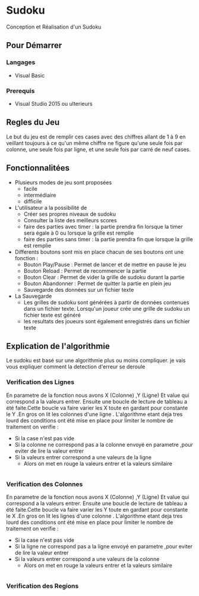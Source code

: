 <h1> Sudoku </h1>
 Conception et Réalisation d'un Sudoku

<h2>Pour Démarrer </h2>
<h3>Langages</h3>
<ul>
	<li>Visual Basic</li>
</ul> 
<h3>Prerequis</h3>
<ul>
<li>Visual Studio 2015 ou ulterieurs</li>
</ul>
<h2>Regles du Jeu</h2>
Le but du jeu est de remplir ces cases avec des chiffres allant de 1 à 9 en veillant toujours à ce qu'un même chiffre ne figure qu'une seule fois par colonne, une seule fois par ligne, et une seule fois par carré de neuf cases.

<h2>Fonctionnalitées</h2>
<ul>
<li>Plusieurs modes de jeu sont proposées
<ul>
<li>facile</li>
<li>intermédiaire</li>
<li>difficile</li>
</ul>
</li>
<li>L'utilisateur a la possibilité de
	<ul>
		<li>Créer ses propres niveaux de sudoku</li>
		<li>Consulter la liste des meilleurs scores</li>
<li>faire des parties avec timer : la partie prendra fin lorsque la timer sera égale  à  0 ou lorsque la grille est remplie
		<li>faire des parties sans timer : la partie prendra fin que lorsque la grille est remplie</li>
	</ul>
	</li>
<li>Differents boutons sont mis en place chacun de ses boutons ont une fonction :
	<ul>
<li>Bouton Play/Pause : Permet de lancer et de mettre en pause le jeu</li>
<li>Bouton Reload : Permet de recommencer la partie</li>
<li>Bouton Clear : Permet de vider la grille de sudoku durant la partie</li>
<li>Bouton Abandonner : Permet de quitter la partie en plein jeu</li>
<li>Sauvegarde des données sur un fichier texte</li>
	</ul>
	</li>
	<li>La Sauvegarde
		<ul>
			<li>Les grilles de sudoku sont  générées à partir de données contenues dans un fichier texte. Lorsqu'un joueur crée une grille de sudoku un fichier texte est généré</li>
			<li> les resultats des joueurs sont également enregistrés dans un fichier texte</li>
		</ul>
	</li>
</ul>
	<h2>Explication de l'algorithmie</h2>
	Le sudoku est basé sur une algorithmie plus ou moins compliquer. je vais vous expliquer comment la detection d'erreur se deroule
	<h3> Verification des Lignes </h3>
	En parametre de la fonction nous avons X (Colonne) ,Y (Ligne) Et value qui correspond a  la valeurs entrer.
	Ensuite une boucle de lecture de tableau a été faite.Cette boucle va faire varier les X  toute en gardant pour constante le Y .En gros on lit les colonnes d'une ligne .
	L'algorithme etant deja tres lourd des conditions ont été mise en place pour limiter le nombre de traitement on verifie : 
	<ul>
	<li>Si la case n'est pas vide  </li>
	<li>Si la colonne ne correspond pas a la colonne envoyé en parametre ,pour eviter de lire la valeur entrer</li>
	<li> Si la  valeurs entrer correspond a une valeurs  de la ligne 
	<ul> 
		<li>Alors on met en rouge la valeurs entrer et la valeurs similaire</li>
	</ul>
	</li>
	</ul>
	<a href="http://zupimages.net/viewer.php?id=18/47/cixj.png"><img src="https://zupimages.net/up/18/47/cixj.png" alt="" /></a>
	<h3> Verification des Colonnes </h3>
		En parametre de la fonction nous avons X (Colonne) ,Y (Ligne) Et value qui correspond a  la valeurs entrer.
	Ensuite une boucle de lecture de tableau a été faite.Cette boucle va faire varier les Y  toute en gardant pour constante le X .En gros on lit les lignes d'une colonne .
	L'algorithme etant deja tres lourd des conditions ont été mise en place pour limiter le nombre de traitement on verifie : 
	<ul>
	<li>Si la case n'est pas vide  </li>
	<li>Si la ligne ne correspond pas a la ligne envoyé en parametre ,pour eviter de lire la valeur entrer</li>
	<li> Si la  valeurs entrer correspond a une valeurs  de la colonne 
	<ul> 
		<li>Alors on met en rouge la valeurs entrer et la valeurs similaire</li>
	</ul>
	</li>
	</ul>
	<a href="http://zupimages.net/viewer.php?id=18/47/x6eo.png"><img src="https://zupimages.net/up/18/47/x6eo.png" alt="" /></a>
	<h3> Verification des Regions </h3>
	<a href="http://zupimages.net/viewer.php?id=18/47/y5c2.png"><img src="https://zupimages.net/up/18/47/y5c2.png" alt="" /></a>
	
